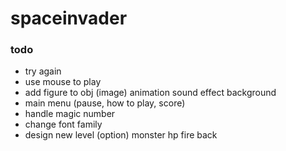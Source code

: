 # spaceinvader

### todo
- try again
- use mouse to play 
- add figure to obj (image)
	animation
	sound effect
	background
- main menu (pause, how to play, score)
- handle magic number
- change font family
- design new level (option) 
	monster hp
	fire back
